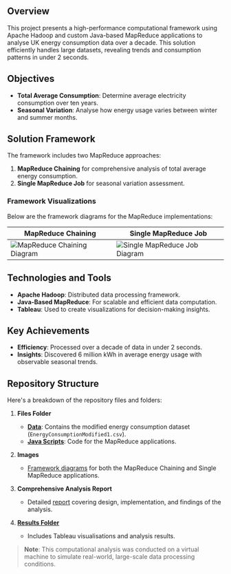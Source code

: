 ## **Overview**  
This project presents a high-performance computational framework using Apache Hadoop and custom Java-based MapReduce applications to analyse UK energy consumption data over a decade. This solution efficiently handles large datasets, revealing trends and consumption patterns in under 2 seconds.

## **Objectives**  
- **Total Average Consumption**: Determine average electricity consumption over ten years.
- **Seasonal Variation**: Analyse how energy usage varies between winter and summer months.

## **Solution Framework**  
The framework includes two MapReduce approaches:
1. **MapReduce Chaining** for comprehensive analysis of total average energy consumption.
2. **Single MapReduce Job** for seasonal variation assessment.

### Framework Visualizations  
Below are the framework diagrams for the MapReduce implementations:

| MapReduce Chaining | Single MapReduce Job |
|--------------------|----------------------|
| ![MapReduce Chaining Diagram]([images/mapreduce_chaining.png](https://github.com/hawra-nawi/HPC-Framework-for-Analyzing-UK-Energy-Consumption/blob/main/MapReduce%20Frameworks/1.%20MapReduce%20Chaining%20Workflow.png)) | ![Single MapReduce Job Diagram]([images/single_mapreduce.png](https://github.com/hawra-nawi/HPC-Framework-for-Analyzing-UK-Energy-Consumption/blob/main/MapReduce%20Frameworks/2.%20Single%20MapReduce%20Workflow.png)) |

## **Technologies and Tools**  
- **Apache Hadoop**: Distributed data processing framework.
- **Java-Based MapReduce**: For scalable and efficient data computation.
- **Tableau**: Used to create visualizations for decision-making insights.

## **Key Achievements**  
- **Efficiency**: Processed over a decade of data in under 2 seconds.
- **Insights**: Discovered 6 million kWh in average energy usage with observable seasonal trends.

## **Repository Structure**  
Here's a breakdown of the repository files and folders:

1. **Files Folder**
   - [**Data**](https://github.com/hawra-nawi/HPC-Framework-for-Analyzing-UK-Energy-Consumption/blob/main/Files/Data/EnergyConsumptionModified1.csv): Contains the modified energy consumption dataset (`EnergyConsumptionModified1.csv`).
   - [**Java Scripts**](https://github.com/hawra-nawi/HPC-Framework-for-Analyzing-UK-Energy-Consumption/tree/main/Files): Code for the MapReduce applications.
   
2. **Images**  
   - [Framework diagrams](https://github.com/hawra-nawi/HPC-Framework-for-Analyzing-UK-Energy-Consumption/tree/main/MapReduce%20Frameworks) for both the MapReduce Chaining and Single MapReduce applications.

3. **Comprehensive Analysis Report**  
   - Detailed [report](https://github.com/hawra-nawi/HPC-Framework-for-Analyzing-UK-Energy-Consumption/blob/main/Documentation%20Report.pdf) covering design, implementation, and findings of the analysis.

4. [**Results Folder**](https://github.com/hawra-nawi/HPC-Framework-for-Analyzing-UK-Energy-Consumption/tree/main/Results)
   - Includes Tableau visualisations and analysis results.
  
> **Note**: This computational analysis was conducted on a virtual machine to simulate real-world, large-scale data processing conditions.
